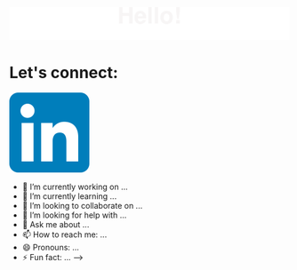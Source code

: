 
![header](./header2.svg)

# Let's connect:
[![Linkdin Icon](./LinkedIn_icon.svg)](https://www.linkedin.com/in/catiavilaca/)


- 🔭 I’m currently working on ...
- 🌱 I’m currently learning ...
- 👯 I’m looking to collaborate on ...
- 🤔 I’m looking for help with ...
- 💬 Ask me about ...
- 📫 How to reach me: ...
- 😄 Pronouns: ...
- ⚡ Fun fact: ...
-->


[def]: ./header.gif